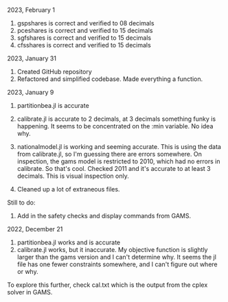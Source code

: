 2023, February 1

1. gspshares is correct and verified to 08 decimals
2. pceshares is correct and verified to 15 decimals
3. sgfshares is correct and verified to 15 decimals
4. cfsshares is correct and verified to 15 decimals


2023, January 31

1. Created GitHub repository
2. Refactored and simplified codebase. Made everything a function.

2023, January 9

1. partitionbea.jl is accurate

2. calibrate.jl is accurate to 2 decimals, at 3 decimals something funky is happening. It seems to be concentrated on the :min variable. No idea why.

3. nationalmodel.jl is working and seeming accurate. This is using the data from calibrate.jl, so I'm guessing there are errors somewhere. On inspection, the gams model is restricted to 2010, which had no errors in calibrate. So that's cool. Checked 2011 and it's accurate to at least 3 decimals. This is visual inspection only. 

4. Cleaned up a lot of extraneous files. 


Still to do:

1. Add in the safety checks and display commands from GAMS.


2022, December 21

1. partitionbea.jl works and is accurate
2. calibrate.jl works, but it inaccurate. My objective function is slightly larger than the gams version and I can't determine why. It seems the jl file has one fewer constraints somewhere, and I can't figure out where or why.

To explore this further, check cal.txt which is the output from the cplex solver in GAMS. 
